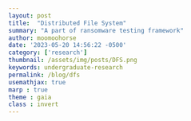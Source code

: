 ```yaml
---
layout: post
title:  "Distributed File System"
summary: "A part of ransomware testing framework"
author: moomoohorse
date: '2023-05-20 14:56:22 -0500'
category: ['research']
thumbnail: /assets/img/posts/DFS.png
keywords: undergraduate-research
permalink: /blog/dfs
usemathjax: true
marp : true
theme : gaia 
class : invert
---
```


